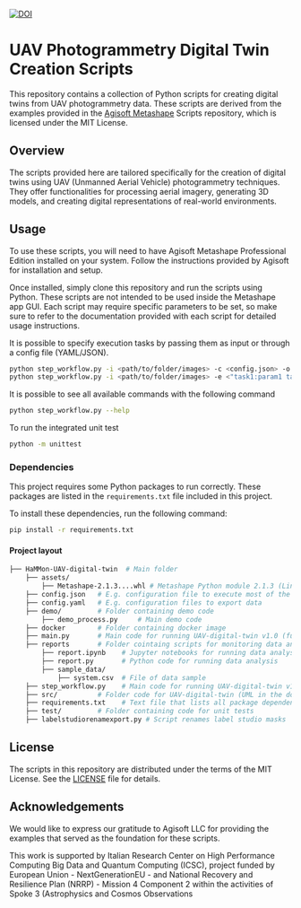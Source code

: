 [![DOI](https://www.openaccessrepository.it/badge/DOI/10.15161/oar.it/211632.svg)](https://doi.org/10.15161/oar.it/211632)

# UAV Photogrammetry Digital Twin Creation Scripts

This repository contains a collection of Python scripts for creating digital twins from UAV photogrammetry data. These scripts are derived from the examples provided in the [Agisoft Metashape](https://www.agisoft.com/) Scripts repository, which is licensed under the MIT License.

## Overview

The scripts provided here are tailored specifically for the creation of digital twins using UAV (Unmanned Aerial Vehicle) photogrammetry techniques. They offer functionalities for processing aerial imagery, generating 3D models, and creating digital representations of real-world environments.

## Usage

To use these scripts, you will need to have Agisoft Metashape Professional Edition installed on your system. Follow the instructions provided by Agisoft for installation and setup.

Once installed, simply clone this repository and run the scripts using Python. These scripts are not intended to be used inside the Metashape app GUI. Each script may require specific parameters to be set, so make sure to refer to the documentation provided with each script for detailed usage instructions.

It is possible to specify execution tasks by passing them as input or through a config file (YAML/JSON).
```bash
python step_workflow.py -i <path/to/folder/images> -c <config.json> -o [resulting/directory]
python step_workflow.py -i <path/to/folder/images> -e <"task1:param1 task2:param1,param2"> -o [resulting/directory]
```
It is possible to see all available commands with the following command
```bash
python step_workflow.py --help
```
To run the integrated unit test
```bash
python -m unittest
```

### Dependencies

This project requires some Python packages to run correctly. These packages are listed in the `requirements.txt` file included in this project.

To install these dependencies, run the following command:

```bash
pip install -r requirements.txt
```

#### Project layout
```bash
├── HaMMon-UAV-digital-twin  # Main folder
    ├── assets/        
        ├── Metashape-2.1.3....whl # Metashape Python module 2.1.3 (Linux, Mac, Win)
    ├── config.json   # E.g. configuration file to execute most of the steps
    ├── config.yaml   # E.g. configuration files to export data
    ├── demo/         # Folder containing demo code
        ├── demo_process.py     # Main demo code
    ├── docker        # Folder containing docker image
    ├── main.py       # Main code for running UAV-digital-twin v1.0 (full workflow)
    ├── reports       # Folder cointaing scripts for monitoring data analysis
        ├── report.ipynb    # Jupyter notebooks for running data analysis
        ├── report.py       # Python code for running data analysis
        ├── sample_data/
            ├── system.csv  # File of data sample   
    ├── step_workflow.py    # Main code for running UAV-digital-twin v1.1 (single task)
    ├── src/          # Folder code for UAV-digital-twin (UML in the doc)
    ├── requirements.txt    # Text file that lists all package dependencies required to run the project correctly
    ├── test/         # Folder containing code for unit tests
    ├── labelstudiorenamexport.py # Script renames label studio masks
```

## License

The scripts in this repository are distributed under the terms of the MIT License. See the [LICENSE](LICENSE) file for details.

## Acknowledgements

We would like to express our gratitude to Agisoft LLC for providing the examples that served as the foundation for these scripts.

This work is supported by Italian Research Center on High Performance Computing Big Data and Quantum Computing (ICSC), project funded by European Union - NextGenerationEU - and National Recovery and Resilience Plan (NRRP) - Mission 4 Component 2 within the activities of Spoke 3 (Astrophysics and Cosmos Observations
